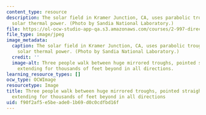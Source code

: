 ```yaml
---
content_type: resource
description: The solar field in Kramer Junction, CA, uses parabolic troughs to concentrate
  solar thermal power. (Photo by Sandia National Laboratory.)
file: https://ol-ocw-studio-app-qa.s3.amazonaws.com/courses/2-997-direct-solar-thermal-to-electrical-energy-conversion-technologies-fall-2009/f90f2af5e5beade01b69d0c0cdfbd16f_2-997f09-th.jpg
file_type: image/jpeg
image_metadata:
  caption: The solar field in Kramer Junction, CA, uses parabolic troughs to concentrate
    solar thermal power. (Photo by Sandia National Laboratory.)
  credit: ''
  image-alt: Three people walk between huge mirrored troughs, pointed straight upwards,
    extending for thousands of feet beyond in all directions.
learning_resource_types: []
ocw_type: OCWImage
resourcetype: Image
title: Three people walk between huge mirrored troughs, pointed straight upwards,
  extending for thousands of feet beyond in all directions
uid: f90f2af5-e5be-ade0-1b69-d0c0cdfbd16f
---
```

